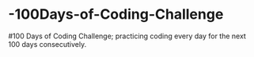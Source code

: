 # -100Days-of-Coding-Challenge
#100 Days of Coding Challenge; practicing coding every day for the next 100 days consecutively. 
